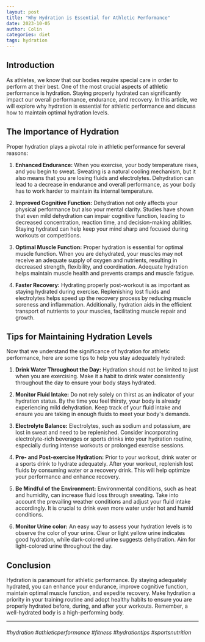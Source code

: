 ```yaml
---
layout: post
title: "Why Hydration is Essential for Athletic Performance"
date: 2023-10-05
author: Colin
categories: diet
tags: hydration
---
```


## Introduction

As athletes, we know that our bodies require special care in order to perform at their best. One of the most crucial aspects of athletic performance is hydration. Staying properly hydrated can significantly impact our overall performance, endurance, and recovery. In this article, we will explore why hydration is essential for athletic performance and discuss how to maintain optimal hydration levels.

## The Importance of Hydration

Proper hydration plays a pivotal role in athletic performance for several reasons:

1. **Enhanced Endurance:** When you exercise, your body temperature rises, and you begin to sweat. Sweating is a natural cooling mechanism, but it also means that you are losing fluids and electrolytes. Dehydration can lead to a decrease in endurance and overall performance, as your body has to work harder to maintain its internal temperature.

2. **Improved Cognitive Function:** Dehydration not only affects your physical performance but also your mental clarity. Studies have shown that even mild dehydration can impair cognitive function, leading to decreased concentration, reaction time, and decision-making abilities. Staying hydrated can help keep your mind sharp and focused during workouts or competitions.

3. **Optimal Muscle Function:** Proper hydration is essential for optimal muscle function. When you are dehydrated, your muscles may not receive an adequate supply of oxygen and nutrients, resulting in decreased strength, flexibility, and coordination. Adequate hydration helps maintain muscle health and prevents cramps and muscle fatigue.

4. **Faster Recovery:** Hydrating properly post-workout is as important as staying hydrated during exercise. Replenishing lost fluids and electrolytes helps speed up the recovery process by reducing muscle soreness and inflammation. Additionally, hydration aids in the efficient transport of nutrients to your muscles, facilitating muscle repair and growth.

## Tips for Maintaining Hydration Levels

Now that we understand the significance of hydration for athletic performance, here are some tips to help you stay adequately hydrated:

1. **Drink Water Throughout the Day:** Hydration should not be limited to just when you are exercising. Make it a habit to drink water consistently throughout the day to ensure your body stays hydrated. 

2. **Monitor Fluid Intake:** Do not rely solely on thirst as an indicator of your hydration status. By the time you feel thirsty, your body is already experiencing mild dehydration. Keep track of your fluid intake and ensure you are taking in enough fluids to meet your body's demands.

3. **Electrolyte Balance:** Electrolytes, such as sodium and potassium, are lost in sweat and need to be replenished. Consider incorporating electrolyte-rich beverages or sports drinks into your hydration routine, especially during intense workouts or prolonged exercise sessions.

4. **Pre- and Post-exercise Hydration:** Prior to your workout, drink water or a sports drink to hydrate adequately. After your workout, replenish lost fluids by consuming water or a recovery drink. This will help optimize your performance and enhance recovery.

5. **Be Mindful of the Environment:** Environmental conditions, such as heat and humidity, can increase fluid loss through sweating. Take into account the prevailing weather conditions and adjust your fluid intake accordingly. It is crucial to drink even more water under hot and humid conditions.

6. **Monitor Urine color:** An easy way to assess your hydration levels is to observe the color of your urine. Clear or light yellow urine indicates good hydration, while dark-colored urine suggests dehydration. Aim for light-colored urine throughout the day.

## Conclusion

Hydration is paramount for athletic performance. By staying adequately hydrated, you can enhance your endurance, improve cognitive function, maintain optimal muscle function, and expedite recovery. Make hydration a priority in your training routine and adopt healthy habits to ensure you are properly hydrated before, during, and after your workouts. Remember, a well-hydrated body is a high-performing body.

---

###### #hydration #athleticperformance #fitness #hydrationtips #sportsnutrition